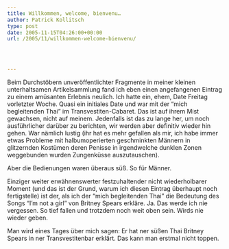 ```yaml
---
title: Willkommen, welcome, bienvenu…
author: Patrick Kollitsch
type: post
date: 2005-11-15T04:26:00+00:00
url: /2005/11/willkommen-welcome-bienvenu/




---
```

Beim Durchst&ouml;bern unver&ouml;ffentlichter Fragmente in meiner kleinen unterhaltsamen Artikelsammlung fand ich eben einen angefangenen Eintrag zu einem am&uuml;santen Erlebnis neulich. Ich hatte ein, ehem, Date Freitag vorletzter Woche. Quasi ein initiales Date und war mit der &#8220;mich begleitenden Thai&#8221; im Transvestiten-Cabaret. Das ist auf ihrem Mist gewachsen, nicht auf meinem. Jedenfalls ist das zu lange her, um noch ausf&uuml;hrlicher dar&uuml;ber zu berichten, wir werden aber definitiv wieder hin gehen. War n&auml;mlich lustig (ihr hat es mehr gefallen als mir, ich habe immer etwas Probleme mit halbumoperierten geschminkten M&auml;nnern in glitzernden Kost&uuml;men deren Penisse in irgendwelche dunklen Zonen weggebunden wurden Zungenk&uuml;sse auszutauschen).

Aber die Bedienungen waren &uuml;beraus s&uuml;&szlig;. So f&uuml;r M&auml;nner.

Einziger weiter erw&auml;hnenswerter festzuhaltender nicht wiederholbarer Moment (und das ist der Grund, warum ich diesen Eintrag &uuml;berhaupt noch fertigstelle) ist der, als ich der &#8220;mich begleitenden Thai&#8221; die Bedeutung des Songs &#8220;I&#8217;m not a girl&#8221; von Britney Spears erkl&auml;re. Ja. Das werde ich nie vergessen. So tief fallen und trotzdem noch weit oben sein. Wirds nie wieder geben.

Man wird eines Tages &uuml;ber mich sagen: Er hat ner s&uuml;&szlig;en Thai Britney Spears in ner Transvestitenbar erkl&auml;rt. Das kann man erstmal nicht toppen.